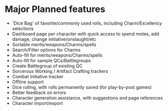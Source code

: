 # Major Planned features

* 'Dice Bag' of favorite/commonly used rolls, including Charm/Excellency selections
* Dashboard page per character with quick access to spend motes, add damage, change initiative/onslaught/etc
* Sortable merits/weapons/Charms/spells
* Search/Filter options for Charms
* Auto-fill for merits/weapons/Charms/spells
* Auto-fill for sample QCs/Battlegroups
* Create Battlegroup of existing QC
* Sorcerous Working / Artifact Crafting trackers
* Combat Initiative tracker
* Offline support
* Dice rolling, with rolls permanently saved (for play-by-post games)
* Better feedback on errors
* Character generation assistance, with suggestions and page references
* Character import/export
